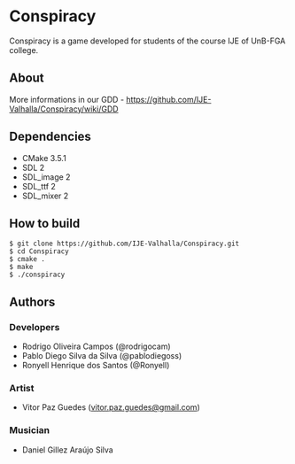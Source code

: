 # Conspiracy

Conspiracy is a game developed for students of the course IJE of UnB-FGA college.

## About

More informations in our GDD - https://github.com/IJE-Valhalla/Conspiracy/wiki/GDD

## Dependencies

- CMake 3.5.1
- SDL 2
- SDL\_image 2
- SDL\_ttf 2
- SDL\_mixer 2

## How to build

```
$ git clone https://github.com/IJE-Valhalla/Conspiracy.git
$ cd Conspiracy
$ cmake .
$ make
$ ./conspiracy
```

## Authors

### Developers
- Rodrigo Oliveira Campos (@rodrigocam)
- Pablo Diego Silva da Silva (@pablodiegoss)
- Ronyell Henrique dos Santos (@Ronyell)

### Artist
 - Vitor Paz Guedes (vitor.paz.guedes@gmail.com)
 
### Musician
 - Daniel Gillez Araújo Silva
